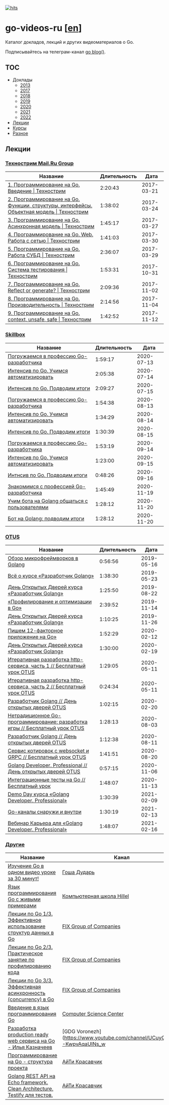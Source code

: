 [![hits](https://hits.deltapapa.io/github/dp92987/go-videos-ru.svg)](https://hits.deltapapa.io)

# go-videos-ru [[en](https://github.com/dp92987/golang-talks)]

Каталог докладов, лекций и других видеоматериалов о Go.

Подписывайтесь на телеграм-канал [go blog()](https://t.me/golangblog).

## TOC

- Доклады
  - [2013](/talks/2013.md)
  - [2017](/talks/2017.md)
  - [2018](/talks/2018.md)
  - [2019](/talks/2019.md)
  - [2020](/talks/2020.md)
  - [2021](/talks/2021.md)
  - [2022](/talks/2022.md)
- [Лекции](/lectures/lectures.md)
- [Курсы](/courses/courses.md)
- [Разное](/others/others.md)

## Лекции

### [Технострим Mail.Ru Group](https://www.youtube.com/playlist?list=PLGFInI_ge4jRqZDqsSZhKroS4ZCJ490vQ)

| Название | Длительность | Дата |
| -------- | ------------ | ---- |
| [1. Программирование на Go. Введение \| Технострим](https://www.youtube.com/watch?v=9Pk7xAT_aCU) | 2:20:43 | 2017-03-21 |
| [2. Программирование на Go. Функции, структуры, интерфейсы. Объектная модель \| Технострим](https://www.youtube.com/watch?v=9Ia16QOY8rk) | 1:38:02 | 2017-03-24 |
| [3. Программирование на Go. Асинхронная модель \| Технострим](https://www.youtube.com/watch?v=kFeM4R5TlCY) | 1:45:17 | 2017-03-27 |
| [4. Программирование на Go. Web. Работа с сетью \| Технострим](https://www.youtube.com/watch?v=lgh6zic15EA) | 1:41:03 | 2017-03-30 |
| [5. Программирование на Go. Работа СУБД \| Технострим](https://www.youtube.com/watch?v=iho3_zq4tik) | 2:36:07 | 2017-03-29 |
| [6. Программирование на Go. Система тестирования \| Технострим](https://www.youtube.com/watch?v=C9wQIYqWPiA) | 1:53:31 | 2017-10-31 |
| [7. Программирование на Go. Reflect or generate? \| Технострим](https://www.youtube.com/watch?v=uCSMU8xF1dc) | 2:09:36 | 2017-11-02 |
| [8. Программирование на Go. Производительность \| Технострим](https://www.youtube.com/watch?v=agntRAtPkK4) | 2:14:56 | 2017-11-04 |
| [9. Программирование на Go. context, unsafe, safe \| Технострим](https://www.youtube.com/watch?v=LpOioZXgplU) | 1:42:52 | 2017-11-12 |

### [Skillbox](https://www.youtube.com/playlist?list=PLGFInI_ge4jTfvUoVthbZXkWnXq03foFD)

| Название | Длительность | Дата |
| -------- | ------------ | ---- |
| [Погружаемся в профессию Go-разработчика](https://www.youtube.com/watch?v=PxvQdW8Og1M) | 1:59:17 | 2020-07-13 |
| [Интенсив по Go. Учимся автоматизировать](https://www.youtube.com/watch?v=wMD8Hbrldsg) | 2:05:38 | 2020-07-14 |
| [Интенсив по Go. Подводим итоги](https://www.youtube.com/watch?v=Y3upjTLxPuc) | 2:09:27 | 2020-07-15 |
| [Погружаемся в профессию Go-разработчика](https://www.youtube.com/watch?v=5isxMRwtzls) | 1:54:38 | 2020-08-13 |
| [Интенсив по Go. Учимся автоматизировать](https://www.youtube.com/watch?v=bNCetdXu_0Q) | 1:34:29 | 2020-08-14 |
| [Интенсив по Go. Подводим итоги](https://www.youtube.com/watch?v=Fi092dv3vzY) | 1:30:39 | 2020-08-15 |
| [Погружаемся в профессию Go-разработчика](https://www.youtube.com/watch?v=F5KsSbczaDM) | 1:53:19 | 2020-09-14 |
| [Интенсив по Go. Учимся автоматизировать](https://www.youtube.com/watch?v=hkREK0EbzT8) | 1:23:00 | 2020-09-15 |
| [Интнсив по Go. Подводим итоги](https://www.youtube.com/watch?v=aomePXcM0KI) | 0:48:26 | 2020-09-16 |
| [Знакомимся с профессией Go-разработчика](https://www.youtube.com/watch?v=ZLK-JgqerVc) | 1:45:49 | 2020-11-19 |
| [Учим бота на Golang общаться с пользователями](https://www.youtube.com/watch?v=St2tEA_mjjA) | 1:28:12 | 2020-11-20 |
| [Бот на Golang: подводим итоги](https://www.youtube.com/watch?v=zgj8QcA1XIQ) | 1:28:12 | 2020-11-20 |

### [OTUS](https://www.youtube.com/playlist?list=PLGFInI_ge4jQogcy_IlKvVCkmdmqx3uUm)

| Название | Длительность | Дата |
| -------- | ------------ | ---- |
| [Обзор микрофреймворков в Golang](https://www.youtube.com/watch?v=c9oTvGEvsZ0) | 0:56:56 | 2019-05-16 |
| [Всё о курсе «Разработчик Golang»](https://www.youtube.com/watch?v=ZSoJ2_1YhFE) | 1:38:30 | 2019-05-23 |
| [День Открытых Дверей курса «Разработчик Golang»](https://www.youtube.com/watch?v=O-2v_5id07U) | 1:25:50 | 2019-08-22 |
| [«Профилирование и оптимизации в Go»](https://www.youtube.com/watch?v=DvkArdKQjBI) | 2:39:52 | 2019-11-14 |
| [День Открытых Дверей курса «Разработчик Golang»](https://www.youtube.com/watch?v=9Pgadu6US6U) | 1:10:25 | 2019-11-26 |
| [Пишем 12-факторное приложение на Go»](https://www.youtube.com/watch?v=1cSiUUIx4Ss) | 1:52:29 | 2020-02-12 |
| [День Открытых Дверей курса «Разработчик Golang»](https://www.youtube.com/watch?v=U2hkiEL0VsI) | 1:30:00 | 2020-02-19 |
| [Итеративная разработка http-сервиса, часть 1 // Бесплатный урок OTUS](https://www.youtube.com/watch?v=LXXYnwrHFRw) | 1:29:05 | 2020-05-11 |
| [Итеративная разработка http-сервиса, часть 2 // Бесплатный урок OTUS](https://www.youtube.com/watch?v=QSErxX-IAJc) | 0:24:34 | 2020-05-11 |
| [Разработчик Golang // День открытых дверей OTUS](https://www.youtube.com/watch?v=H8iXDOwFWMI) | 1:02:15 | 2020-02-20 |
| [Нетрадиционное Go-программирование: разработка игры // Бесплатный урок OTUS](https://www.youtube.com/watch?v=IEMH9hKFVJU) | 1:28:13 | 2020-08-03 |
| [Разработчик Golang // День открытых дверей OTUS](https://www.youtube.com/watch?v=54v7xkp9uSk) | 1:12:38 | 2020-08-11 |
| [Сервис котировок с websocket и GRPC // Бесплатный урок OTUS](https://www.youtube.com/watch?v=OsXjDZ52dyQ) | 1:41:51 | 2020-08-20 |
| [Golang Developer. Professional // День открытых дверей OTUS](https://www.youtube.com/watch?v=XUY7uwWBCRQ) | 0:57:15 | 2020-11-06 |
| [Интеграционные тесты на Go // Бесплатный урок](https://www.youtube.com/watch?v=AV6xAeHQVl4) | 1:48:07 | 2020-11-13 |
| [Demo Day курса «Golang Developer. Professional»](https://www.youtube.com/watch?v=hm62vpFVK1k) | 1:30:39 | 2021-02-09 |
| [Go-каналы снаружи и внутри](https://www.youtube.com/watch?v=iSeMngtqrzM) | 1:30:19 | 2021-02-13 |
| [Вебинар Карьера для «Golang Developer. Professional»](https://www.youtube.com/watch?v=eqhqm4uy1q4) | 1:48:07 | 2021-02-16 |

### [Другие](https://www.youtube.com/playlist?list=PLGFInI_ge4jTYcx5J88U9FwMfRaortxXE)

| Название | Канал | Длительность | Дата |
| -------- | ----- | ------------ | ---- |
| [Изучение Go в одном видео уроке за 30 минут!](https://www.youtube.com/watch?v=pfmxPtLIW34) | [Гоша Дударь](https://www.youtube.com/channel/UCvuY904el7JvBlPbdqbfguw) | 0:31:22 | 2017-08-07 |
| [Язык программирования Go с живыми примерами](https://www.youtube.com/watch?v=lDdBWPsqpnw) | [Компьютерная школа Hillel](https://www.youtube.com/channel/UCIyfaiKil5oomY64XIRJEAA) | 1:32:56 | 2017-10-01 |
| [Лекции по Go 1/3. Эффективное использование структур данных в Go](https://www.youtube.com/watch?v=kClQ7rM5uBY) | [FIX Group of Companies](https://www.youtube.com/channel/UCYCgb6TgOyPMkb5YYMaX9FQ) | 1:35:52 | 2018-11-13 |
| [Лекции по Go 2/3. Практическое занятие по профилированию кода](https://www.youtube.com/watch?v=tmrqqk0q22g) | [FIX Group of Companies](https://www.youtube.com/channel/UCYCgb6TgOyPMkb5YYMaX9FQ) | 1:22:55 | 2018-11-13 |
| [Лекции по Go 3/3. Эффективная асинхронность (concurrency) в Go](https://www.youtube.com/watch?v=o4vd-lMRI54) | [FIX Group of Companies](https://www.youtube.com/channel/UCYCgb6TgOyPMkb5YYMaX9FQ) | 1:18:30 | 2018-11-13 |
| [Введение в язык программирования Go](https://www.youtube.com/watch?v=1V5GAYoaKRE) | [Computer Science Center](https://www.youtube.com/channel/UC0YHNueF-3Nh3uQT0P4YQZw) | 1:36:17 | 2018-12-24 |
| [Разработка production ready web сервиса на Go - Илья Казначеев](https://www.youtube.com/watch?v=UTWIskmGN5o) | [GDG Voronezh](https://www.youtube.com/channel/UCuyQZKRY--KwpvAqaUINs_w | 3:49:45 | 2020-04-26 |
| [Программирование на Go - структура проекта](https://www.youtube.com/watch?v=MAouB2r4yms) | [АйТи Красавчик](https://www.youtube.com/channel/UCiAcG4aoU64TyV6zCjrgYkw) | 0:21:13 | 2020-08-12 |
| [Golang REST API на Echo framework. Clean Architecture. Testify для тестов.](https://www.youtube.com/watch?v=dyvYXidvc8g) | [АйТи Красавчик](https://www.youtube.com/channel/UCiAcG4aoU64TyV6zCjrgYkw) | 0:34:01 | 2020-10-13 |
